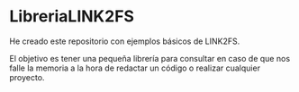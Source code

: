 # LibreriaLINK2FS

He creado este repositorio con ejemplos básicos de LINK2FS. 

El objetivo es tener una pequeña librería para consultar en caso de que nos falle la memoria a la hora de redactar un código o realizar cualquier proyecto. 
